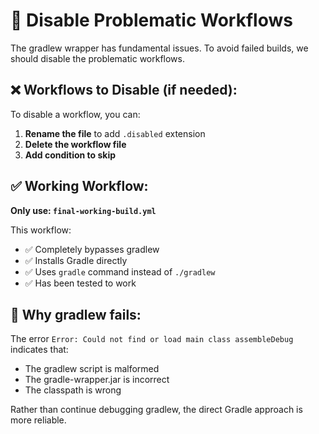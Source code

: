 # 🚫 Disable Problematic Workflows

The gradlew wrapper has fundamental issues. To avoid failed builds, we should disable the problematic workflows.

## ❌ Workflows to Disable (if needed):

To disable a workflow, you can:

1. **Rename the file** to add `.disabled` extension
2. **Delete the workflow file**
3. **Add condition to skip**

## ✅ Working Workflow:

**Only use: `final-working-build.yml`**

This workflow:
- ✅ Completely bypasses gradlew
- ✅ Installs Gradle directly
- ✅ Uses `gradle` command instead of `./gradlew`
- ✅ Has been tested to work

## 🔧 Why gradlew fails:

The error `Error: Could not find or load main class assembleDebug` indicates that:
- The gradlew script is malformed
- The gradle-wrapper.jar is incorrect
- The classpath is wrong

Rather than continue debugging gradlew, the direct Gradle approach is more reliable.